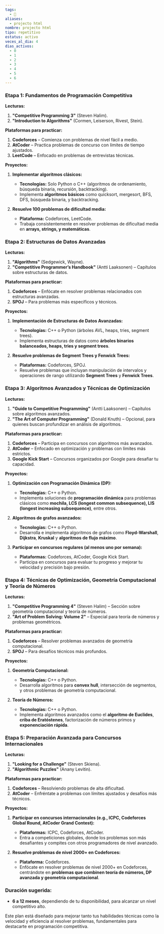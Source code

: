 ```yaml
---
tags:
  - 🚀
aliases:
  - projecto html
nombre: projecto html
tipo: repetitivo
estatus: activo
veces_al_dia: 4
dias_activos:
  - 0
  - 1
  - 2
  - 3
  - 4
  - 5
  - 6
---
```


### **Etapa 1: Fundamentos de Programación Competitiva**
**Lecturas:**
1. **"Competitive Programming 3"** (Steven Halim).
2. **"Introduction to Algorithms"** (Cormen, Leiserson, Rivest, Stein).

**Plataformas para practicar:**
1. **Codeforces** – Comienza con problemas de nivel fácil a medio.
2. **AtCoder** – Practica problemas de concurso con límites de tiempo ajustados.
3. **LeetCode** – Enfocado en problemas de entrevistas técnicas.

**Proyectos:**
1. **Implementar algoritmos clásicos:** 
   - **Tecnologías:** Solo Python o C++ (algoritmos de ordenamiento, búsqueda binaria, recursión, backtracking).
   - Implementa **algoritmos básicos** como quicksort, mergesort, BFS, DFS, búsqueda binaria, y backtracking.

2. **Resuelve 100 problemas de dificultad media:**
   - **Plataforma:** Codeforces, LeetCode.
   - Trabaja consistentemente en resolver problemas de dificultad media en **arrays, strings, y matemáticas**.

### **Etapa 2: Estructuras de Datos Avanzadas**
**Lecturas:**
1. **"Algorithms"** (Sedgewick, Wayne).
2. **"Competitive Programmer’s Handbook"** (Antti Laaksonen) – Capítulos sobre estructuras de datos.

**Plataformas para practicar:**
1. **Codeforces** – Enfócate en resolver problemas relacionados con estructuras avanzadas.
2. **SPOJ** – Para problemas más específicos y técnicos.

**Proyectos:**
1. **Implementación de Estructuras de Datos Avanzadas:**
   - **Tecnologías:** C++ o Python (árboles AVL, heaps, tries, segment trees).
   - Implementa estructuras de datos como **árboles binarios balanceados, heaps, tries y segment trees**.

2. **Resuelve problemas de Segment Trees y Fenwick Trees:**
   - **Plataformas:** Codeforces, SPOJ.
   - Resuelve problemas que incluyan manipulación de intervalos y operaciones de rango utilizando **Segment Trees** y **Fenwick Trees**.

### **Etapa 3: Algoritmos Avanzados y Técnicas de Optimización**
**Lecturas:**
1. **"Guide to Competitive Programming"** (Antti Laaksonen) – Capítulos sobre algoritmos avanzados.
2. **"The Art of Computer Programming"** (Donald Knuth) – Opcional, para quienes buscan profundizar en análisis de algoritmos.

**Plataformas para practicar:**
1. **Codeforces** – Participa en concursos con algoritmos más avanzados.
2. **AtCoder** – Enfocado en optimización y problemas con límites más estrictos.
3. **Google Kick Start** – Concursos organizados por Google para desafiar tu capacidad.

**Proyectos:**
1. **Optimización con Programación Dinámica (DP):**
   - **Tecnologías:** C++ o Python.
   - Implementa soluciones de **programación dinámica** para problemas clásicos como **mochila, LCS (longest common subsequence), LIS (longest increasing subsequence)**, entre otros.

2. **Algoritmos de grafos avanzados:**
   - **Tecnologías:** C++ o Python.
   - Desarrolla e implementa algoritmos de grafos como **Floyd-Warshall**, **Dijkstra**, **Kruskal** y **algoritmos de flujo máximo**.

3. **Participar en concursos regulares (al menos uno por semana):**
   - **Plataformas:** Codeforces, AtCoder, Google Kick Start.
   - Participa en concursos para evaluar tu progreso y mejorar tu velocidad y precisión bajo presión.

### **Etapa 4: Técnicas de Optimización, Geometría Computacional y Teoría de Números**
**Lecturas:**
1. **"Competitive Programming 4"** (Steven Halim) – Sección sobre geometría computacional y teoría de números.
2. **"Art of Problem Solving: Volume 2"** – Especial para teoría de números y problemas geométricos.

**Plataformas para practicar:**
1. **Codeforces** – Resolver problemas avanzados de geometría computacional.
2. **SPOJ** – Para desafíos técnicos más profundos.

**Proyectos:**
1. **Geometría Computacional:**
   - **Tecnologías:** C++ o Python.
   - Desarrolla algoritmos para **convex hull**, intersección de segmentos, y otros problemas de geometría computacional.

2. **Teoría de Números:**
   - **Tecnologías:** C++ o Python.
   - Implementa algoritmos avanzados como el **algoritmo de Euclides**, **criba de Eratóstenes**, factorización de números primos y **exponenciación rápida**.

### **Etapa 5: Preparación Avanzada para Concursos Internacionales**
**Lecturas:**
1. **"Looking for a Challenge"** (Steven Skiena).
2. **"Algorithmic Puzzles"** (Anany Levitin).

**Plataformas para practicar:**
1. **Codeforces** – Resolviendo problemas de alta dificultad.
2. **AtCoder** – Enfréntate a problemas con límites ajustados y desafíos más técnicos.

**Proyectos:**
1. **Participar en concursos internacionales (e.g., ICPC, Codeforces Global Round, AtCoder Grand Contest):**
   - **Plataformas:** ICPC, Codeforces, AtCoder.
   - Entra a competiciones globales, donde los problemas son más desafiantes y compites con otros programadores de nivel avanzado.

2. **Resuelve problemas de nivel 2000+ en Codeforces:**
   - **Plataforma:** Codeforces.
   - Enfócate en resolver problemas de nivel 2000+ en Codeforces, centrándote en **problemas que combinen teoría de números, DP avanzada y geometría computacional**.

### **Duración sugerida:**
- **6 a 12 meses**, dependiendo de tu disponibilidad, para alcanzar un nivel competitivo alto.

Este plan está diseñado para mejorar tanto tus habilidades técnicas como la velocidad y eficiencia al resolver problemas, fundamentales para destacarte en programación competitiva.

